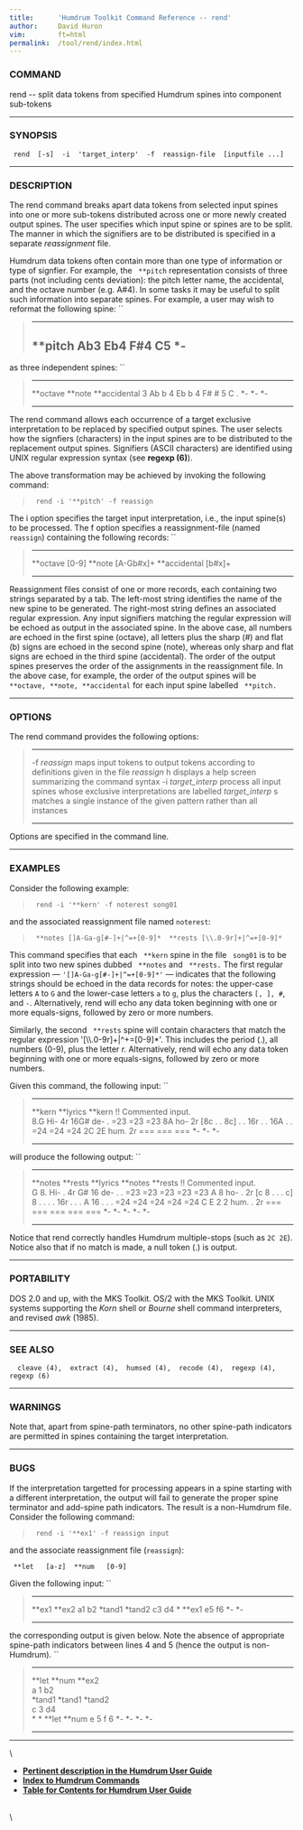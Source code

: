 ```yaml
---
title:		'Humdrum Toolkit Command Reference -- rend'
author:		David Huron
vim:		ft=html
permalink:	/tool/rend/index.html
---
```


### COMMAND

<span class="tool">rend</span> -- split data tokens from specified Humdrum spines into
component sub-tokens

------------------------------------------------------------------------

### SYNOPSIS

` rend  [-s]  -i  'target_interp'  -f  reassign-file  [inputfile ...]`

------------------------------------------------------------------------

### DESCRIPTION

The <span class="tool">rend</span> command breaks apart data tokens from selected input spines
into one or more sub-tokens distributed across one or more newly created
output spines. The user specifies which input spine or spines are to be
split. The manner in which the signifiers are to be distributed is
specified in a separate *reassignment* file.

Humdrum data tokens often contain more than one type of information or
type of signfier. For example, the ` **pitch` representation consists of
three parts (not including cents deviation): the pitch letter name, the
accidental, and the octave number (e.g. A\#4). In some tasks it may be
useful to split such information into separate spines. For example, a
user may wish to reformat the following spine: ``

>   -----------
>   \*\*pitch
>   Ab3
>   Eb4
>   F\#4
>   C5
>   \*-
>   -----------
>
as three independent spines: ``

>   ------------ ---------- ----------------
>   \*\*octave   \*\*note   \*\*accidental
>   3            Ab         b
>   4            Eb         b
>   4            F\#        \#
>   5            C          .
>   \*-          \*-        \*-
>   ------------ ---------- ----------------
>
The <span class="tool">rend</span> command allows each occurrence of a target exclusive
interpretation to be replaced by specified output spines. The user
selects how the signfiers (characters) in the input spines are to be
distributed to the replacement output spines. Signifiers (ASCII
characters) are identified using UNIX regular expression syntax (see
**regexp (6)**).

The above transformation may be achieved by invoking the following
command:

> ` rend -i '**pitch' -f reassign`

The <span class="option">i</span> option specifies the target input interpretation, i.e., the
input spine(s) to be processed. The <span class="option">f</span> option specifies a
reassignment-file (named `reassign`) containing the following records:
``

>   ---------------- --------------
>   \*\*octave       \[0-9\]
>   \*\*note         \[A-Gb\#x\]+
>   \*\*accidental   \[b\#x\]+
>   ---------------- --------------
>
Reassignment files consist of one or more records, each containing two
strings separated by a tab. The left-most string identifies the name of
the new spine to be generated. The right-most string defines an
associated regular expression. Any input signifiers matching the regular
expression will be echoed as output in the associated spine. In the
above case, all numbers are echoed in the first spine (<span class="rep">octave</span>), all
letters plus the sharp (\#) and flat (b) signs are echoed in the second
spine (<span class="rep">note</span>), whereas only sharp and flat signs are echoed in the
third spine (<span class="rep">accidental</span>). The order of the output spines preserves
the order of the assignments in the reassignment file. In the above
case, for example, the order of the output spines will be
` **octave, **note, **accidental` for each input spine labelled
` **pitch.`

------------------------------------------------------------------------

### OPTIONS

The <span class="tool">rend</span> command provides the following options:

>   --------------------- --------------------------------------------------------------------------
>   -f *reassign*         maps input tokens to output tokens according to definitions given in the
>                         file *reassign*
>   <span class="option">h</span>                displays a help screen summarizing the command syntax
>   -i *target\_interp*   process all input spines whose exclusive interpretations are labelled
>                         *target\_interp*
>   <span class="option">s</span>                matches a single instance of the given pattern rather than all instances
>   --------------------- --------------------------------------------------------------------------
>
Options are specified in the command line.

------------------------------------------------------------------------

### EXAMPLES

Consider the following example:

> ` rend -i '**kern' -f noterest song01`

and the associated reassignment file named `noterest`:

> ` **notes []A-Ga-g[#-]+|^=+[0-9]*  **rests [\\.0-9r]+|^=+[0-9]*`

This command specifies that each ` **kern` spine in the file ` song01`
is to be split into two new spines dubbed ` **notes` and ` **rests.` The
first regular expression &mdash; `'[]A-Ga-g[#-]+|^=+[0-9]*'` &mdash; indicates
that the following strings should be echoed in the data records for
<span class="rep">notes</span>: the upper-case letters `A` to `G` and the lower-case letters
`a` to `g`, plus the characters `[, ], #`, and `-`. Alternatively,
<span class="tool">rend</span> will echo any data token beginning with one or more
equals-signs, followed by zero or more numbers.

Similarly, the second ` **rests` spine will contain characters that
match the regular expression \'\[\\\\.0-9r\]+\|\^+=\[0-9\]\*\'. This
includes the period (.), all numbers (0-9), plus the letter *r.*
Alternatively, <span class="tool">rend</span> will echo any data token beginning with one or
more equals-signs, followed by zero or more numbers.

Given this command, the following input: ``

>   --------------------- ------------ ----------
>   \*\*kern              \*\*lyrics   \*\*kern
>   !! Commented input.                
>   8.G                   Hi-          4r
>   16G\#                 de-          .
>   =23                   =23          =23
>   8A                    ho-          2r
>   \[8c                  .            .
>   8c\]                  .            .
>   16r                   .            .
>   16A                   .            .
>   =24                   =24          =24
>   2C 2E                 hum.         2r
>   ===                   ===          ===
>   \*-                   \*-          \*-
>   --------------------- ------------ ----------
>
will produce the following output: ``

>   --------------------- ----------- ------------ ----------- -----------
>   \*\*notes             \*\*rests   \*\*lyrics   \*\*notes   \*\*rests
>   !! Commented input.                                        
>   G                     8.          Hi-          .           4r
>   G\#                   16          de-          .           .
>   =23                   =23         =23          =23         =23
>   A                     8           ho-          .           2r
>   \[c                   8           .            .           .
>   c\]                   8           .            .           .
>   .                     16r         .            .           .
>   A                     16          .            .           .
>   =24                   =24         =24          =24         =24
>   C E                   2 2         hum.         .           2r
>   ===                   ===         ===          ===         ===
>   \*-                   \*-         \*-          \*-         \*-
>   --------------------- ----------- ------------ ----------- -----------
>
Notice that <span class="tool">rend</span> correctly handles Humdrum multiple-stops (such as
`2C 2E`). Notice also that if no match is made, a null token (.) is
output.

------------------------------------------------------------------------

### PORTABILITY

DOS 2.0 and up, with the MKS Toolkit. OS/2 with the MKS Toolkit. UNIX
systems supporting the *Korn* shell or *Bourne* shell command
interpreters, and revised *awk* (1985).

------------------------------------------------------------------------

### SEE ALSO

`  cleave (4),  extract (4),  humsed (4),  recode (4),  regexp (4), regexp (6)`

------------------------------------------------------------------------

### WARNINGS

Note that, apart from spine-path terminators, no other spine-path
indicators are permitted in spines containing the target interpretation.

------------------------------------------------------------------------

### BUGS

If the interpretation targetted for processing appears in a spine
starting with a different interpretation, the output will fail to
generate the proper spine terminator and add-spine path indicators. The
result is a non-Humdrum file. Consider the following command:

> ` rend -i '**ex1' -f reassign input`

and the associate reassignment file (`reassign`):

` **let   [a-z]  **num   [0-9]`

Given the following input: ``

>   --------- ---------
>   \*\*ex1   \*\*ex2
>   a1        b2
>   \*tand1   \*tand2
>   c3        d4
>   \*        \*\*ex1
>   e5        f6
>   \*-       \*-
>   --------- ---------
>
the corresponding output is given below. Note the absence of appropriate
spine-path indicators between lines 4 and 5 (hence the output is
non-Humdrum). ``

>   --------- --------- --------- ---------
>   \*\*let   \*\*num   \*\*ex2   
>   a         1         b2        
>   \*tand1   \*tand1   \*tand2   
>   c         3         d4        
>   \*        \*        \*\*let   \*\*num
>   e         5         f         6
>   \*-       \*-       \*-       \*-
>   --------- --------- --------- ---------
>
------------------------------------------------------------------------

\

-   [**Pertinent description in the Humdrum User
    Guide**](../guide26.html#The_rend_Command)
-   [**Index to Humdrum Commands**](../commands.toc.html)
-   [**Table for Contents for Humdrum User Guide**](../guide.toc.html)

\
\

